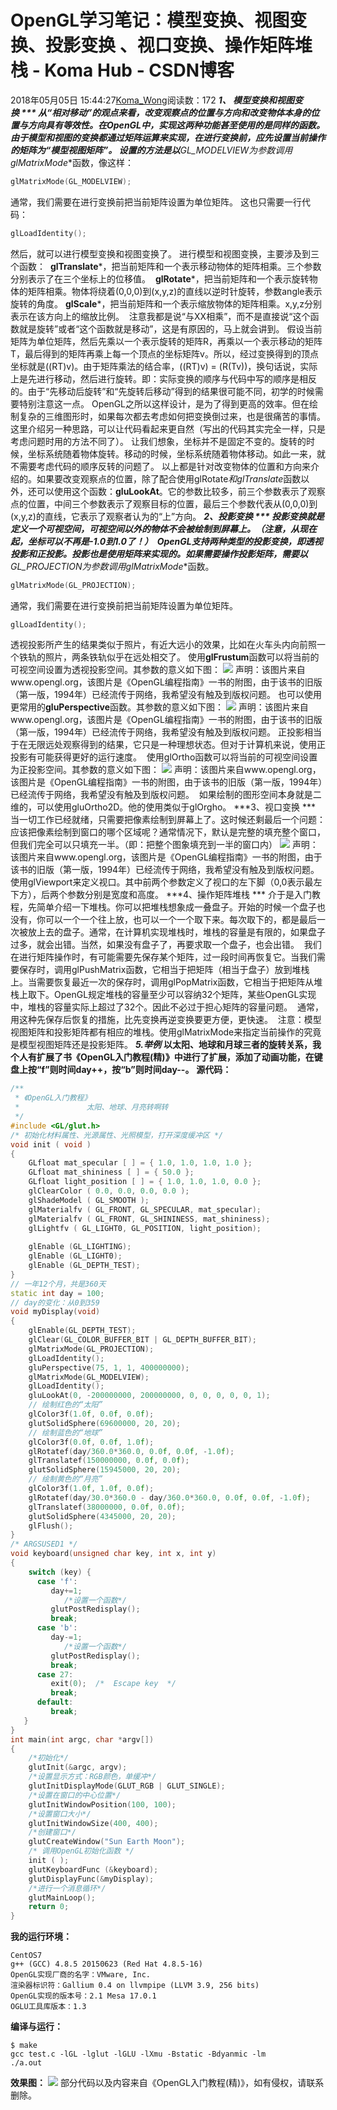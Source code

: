 # OpenGL学习笔记：模型变换、视图变换、投影变换 、视口变换、操作矩阵堆栈 - Koma Hub - CSDN博客
2018年05月05日 15:44:27[Koma_Wong](https://me.csdn.net/Rong_Toa)阅读数：172
***1、 模型变换和视图变换 ***
从“相对移动”的观点来看，改变观察点的位置与方向和改变物体本身的位置与方向具有等效性。在OpenGL中，实现这两种功能甚至使用的是同样的函数。 由于模型和视图的变换都通过矩阵运算来实现，在进行变换前，应先设置当前操作的矩阵为“模型视图矩阵”。
设置的方法是以**GL_MODELVIEW**为参数调用**glMatrixMode**函数，像这样： 
```cpp
glMatrixMode(GL_MODELVIEW);
```
通常，我们需要在进行变换前把当前矩阵设置为单位矩阵。
这也只需要一行代码： 
```cpp
glLoadIdentity();
```
然后，就可以进行模型变换和视图变换了。
进行模型和视图变换，主要涉及到三个函数： 
**glTranslate***，把当前矩阵和一个表示移动物体的矩阵相乘。三个参数分别表示了在三个坐标上的位移值。 
**glRotate***，把当前矩阵和一个表示旋转物体的矩阵相乘。物体将绕着(0,0,0)到(x,y,z)的直线以逆时针旋转，参数angle表示旋转的角度。
**glScale***，把当前矩阵和一个表示缩放物体的矩阵相乘。x,y,z分别表示在该方向上的缩放比例。 
注意我都是说“与XX相乘”，而不是直接说“这个函数就是旋转”或者“这个函数就是移动”，这是有原因的，马上就会讲到。 假设当前矩阵为单位矩阵，然后先乘以一个表示旋转的矩阵R，再乘以一个表示移动的矩阵T，最后得到的矩阵再乘上每一个顶点的坐标矩阵v。所以，经过变换得到的顶点坐标就是((RT)v)。由于矩阵乘法的结合率，((RT)v) = (R(Tv))，换句话说，实际上是先进行移动，然后进行旋转。即：实际变换的顺序与代码中写的顺序是相反的。由于“先移动后旋转”和“先旋转后移动”得到的结果很可能不同，初学的时候需要特别注意这一点。 OpenGL之所以这样设计，是为了得到更高的效率。但在绘制复杂的三维图形时，如果每次都去考虑如何把变换倒过来，也是很痛苦的事情。这里介绍另一种思路，可以让代码看起来更自然（写出的代码其实完全一样，只是考虑问题时用的方法不同了）。 让我们想象，坐标并不是固定不变的。旋转的时候，坐标系统随着物体旋转。移动的时候，坐标系统随着物体移动。如此一来，就不需要考虑代码的顺序反转的问题了。
以上都是针对改变物体的位置和方向来介绍的。如果要改变观察点的位置，除了配合使用glRotate*和glTranslate*函数以外，还可以使用这个函数：**gluLookAt**。它的参数比较多，前三个参数表示了观察点的位置，中间三个参数表示了观察目标的位置，最后三个参数代表从(0,0,0)到(x,y,z)的直线，它表示了观察者认为的“上”方向。
***2、投影变换 ***
投影变换就是定义一个可视空间，可视空间以外的物体不会被绘制到屏幕上。（注意，从现在起，坐标可以不再是-1.0到1.0了！） 
OpenGL支持两种类型的投影变换，即透视投影和正投影。投影也是使用矩阵来实现的。如果需要操作投影矩阵，需要以**GL_PROJECTION**为参数调用**glMatrixMode**函数。
```cpp
glMatrixMode(GL_PROJECTION);
```
通常，我们需要在进行变换前把当前矩阵设置为单位矩阵。 
```cpp
glLoadIdentity();
```
透视投影所产生的结果类似于照片，有近大远小的效果，比如在火车头内向前照一个铁轨的照片，两条铁轨似乎在远处相交了。 使用**glFrustum**函数可以将当前的可视空间设置为透视投影空间。其参数的意义如下图：
![](https://img-blog.csdn.net/20180505152743654)
声明：该图片来自www.opengl.org，该图片是《OpenGL编程指南》一书的附图，由于该书的旧版（第一版，1994年）已经流传于网络，我希望没有触及到版权问题。
也可以使用更常用的**gluPerspective**函数。其参数的意义如下图：
![](https://img-blog.csdn.net/20180505152838279)
声明：该图片来自www.opengl.org，该图片是《OpenGL编程指南》一书的附图，由于该书的旧版（第一版，1994年）已经流传于网络，我希望没有触及到版权问题。
正投影相当于在无限远处观察得到的结果，它只是一种理想状态。但对于计算机来说，使用正投影有可能获得更好的运行速度。 
使用glOrtho函数可以将当前的可视空间设置为正投影空间。其参数的意义如下图：
![](https://img-blog.csdn.net/20180505152902490)
声明：该图片来自www.opengl.org，该图片是《OpenGL编程指南》一书的附图，由于该书的旧版（第一版，1994年）已经流传于网络，我希望没有触及到版权问题。 
如果绘制的图形空间本身就是二维的，可以使用gluOrtho2D。他的使用类似于glOrgho。
***3、视口变换 ***
当一切工作已经就绪，只需要把像素绘制到屏幕上了。这时候还剩最后一个问题：应该把像素绘制到窗口的哪个区域呢？通常情况下，默认是完整的填充整个窗口，但我们完全可以只填充一半。（即：把整个图象填充到一半的窗口内）
![](https://img-blog.csdn.net/20180505152932868)
声明：该图片来自www.opengl.org，该图片是《OpenGL编程指南》一书的附图，由于该书的旧版（第一版，1994年）已经流传于网络，我希望没有触及到版权问题。 
使用glViewport来定义视口。其中前两个参数定义了视口的左下脚（0,0表示最左下方），后两个参数分别是宽度和高度。
***4、操作矩阵堆栈 ***
介于是入门教程，先简单介绍一下堆栈。你可以把堆栈想象成一叠盘子。开始的时候一个盘子也没有，你可以一个一个往上放，也可以一个一个取下来。每次取下的，都是最后一次被放上去的盘子。通常，在计算机实现堆栈时，堆栈的容量是有限的，如果盘子过多，就会出错。当然，如果没有盘子了，再要求取一个盘子，也会出错。 
我们在进行矩阵操作时，有可能需要先保存某个矩阵，过一段时间再恢复它。当我们需要保存时，调用glPushMatrix函数，它相当于把矩阵（相当于盘子）放到堆栈上。当需要恢复最近一次的保存时，调用glPopMatrix函数，它相当于把矩阵从堆栈上取下。OpenGL规定堆栈的容量至少可以容纳32个矩阵，某些OpenGL实现中，堆栈的容量实际上超过了32个。因此不必过于担心矩阵的容量问题。 
通常，用这种先保存后恢复的措施，比先变换再逆变换要更方便，更快速。 
注意：模型视图矩阵和投影矩阵都有相应的堆栈。使用glMatrixMode来指定当前操作的究竟是模型视图矩阵还是投影矩阵。
***5.举例***
**以太阳、地球和月球三者的旋转关系，我个人有扩展了书《OpenGL入门教程(精)》中进行了扩展，添加了动画功能，在键盘上按“f”则时间day++，按“b”则时间day--。**
**源代码：**
```cpp
/**
 * 《OpenGL入门教程》
 *               太阳、地球、月亮转啊转
 */
#include <GL/glut.h> 
/* 初始化材料属性、光源属性、光照模型，打开深度缓冲区 */
void init ( void )
{
    GLfloat mat_specular [ ] = { 1.0, 1.0, 1.0, 1.0 };
    GLfloat mat_shininess [ ] = { 50.0 };
    GLfloat light_position [ ] = { 1.0, 1.0, 1.0, 0.0 };
    glClearColor ( 0.0, 0.0, 0.0, 0.0 );
    glShadeModel ( GL_SMOOTH );
    glMaterialfv ( GL_FRONT, GL_SPECULAR, mat_specular);
    glMaterialfv ( GL_FRONT, GL_SHININESS, mat_shininess);
    glLightfv ( GL_LIGHT0, GL_POSITION, light_position);
    
    glEnable (GL_LIGHTING);
    glEnable (GL_LIGHT0);
    glEnable (GL_DEPTH_TEST);
}
// 一年12个月，共是360天 
static int day = 100; 
// day的变化：从0到359 
void myDisplay(void) 
{ 
    glEnable(GL_DEPTH_TEST); 
    glClear(GL_COLOR_BUFFER_BIT | GL_DEPTH_BUFFER_BIT); 
    glMatrixMode(GL_PROJECTION); 
    glLoadIdentity(); 
    gluPerspective(75, 1, 1, 400000000); 
    glMatrixMode(GL_MODELVIEW); 
    glLoadIdentity(); 
    gluLookAt(0, -200000000, 200000000, 0, 0, 0, 0, 0, 1);
    // 绘制红色的“太阳” 
    glColor3f(1.0f, 0.0f, 0.0f); 
    glutSolidSphere(69600000, 20, 20); 
    // 绘制蓝色的“地球” 
    glColor3f(0.0f, 0.0f, 1.0f); 
    glRotatef(day/360.0*360.0, 0.0f, 0.0f, -1.0f); 
    glTranslatef(150000000, 0.0f, 0.0f); 
    glutSolidSphere(15945000, 20, 20); 
    // 绘制黄色的“月亮” 
    glColor3f(1.0f, 1.0f, 0.0f); 
    glRotatef(day/30.0*360.0 - day/360.0*360.0, 0.0f, 0.0f, -1.0f); 
    glTranslatef(38000000, 0.0f, 0.0f); 
    glutSolidSphere(4345000, 20, 20);
    glFlush(); 
}
/* ARGSUSED1 */
void keyboard(unsigned char key, int x, int y)
{
    switch (key) {
      case 'f':
         day+=1;
            /*设置一个函数*/
         glutPostRedisplay(); 
         break;
      case 'b':
         day-=1;
            /*设置一个函数*/
         glutPostRedisplay(); 
         break;
      case 27:
         exit(0);  /*  Escape key  */
         break;
      default:
         break;
   }
}
int main(int argc, char *argv[]) 
{ 
    /*初始化*/
    glutInit(&argc, argv); 
    /*设置显示方式：RGB颜色，单缓冲*/
    glutInitDisplayMode(GLUT_RGB | GLUT_SINGLE); 
    /*设置在窗口的中心位置*/
    glutInitWindowPosition(100, 100); 
    /*设置窗口大小*/
    glutInitWindowSize(400, 400); 
    /*创建窗口*/
    glutCreateWindow("Sun Earth Moon");
    /* 调用OpenGL初始化函数 */
    init ( ); 
    glutKeyboardFunc (&keyboard);
    glutDisplayFunc(&myDisplay);  
    /*进行一个消息循环*/
    glutMainLoop(); 
    return 0; 
}
```
**我的运行环境：**
```
CentOS7
g++ (GCC) 4.8.5 20150623 (Red Hat 4.8.5-16)
OpenGL实现厂商的名字：VMware, Inc.
渲染器标识符：Gallium 0.4 on llvmpipe (LLVM 3.9, 256 bits)
OpenGL实现的版本号：2.1 Mesa 17.0.1
OGLU工具库版本：1.3
```
**编译与运行：**
```
$ make
gcc test.c -lGL -lglut -lGLU -lXmu -Bstatic -Bdyanmic -lm
./a.out
```
**效果图：**
![](https://img-blog.csdn.net/2018050515403676)
部分代码以及内容来自《OpenGL入门教程(精)》，如有侵权，请联系删除。
